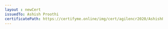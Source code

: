 ```yaml
--- 
layout : newCert 
issuedTo: Ashish Proothi 
certificatePath: https://certifyme.online/img/cert/agilencr2020/AshishProothi_42daf.png
--- 
```


